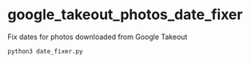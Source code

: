 # google_takeout_photos_date_fixer
Fix dates for photos downloaded from Google Takeout

```bash
python3 date_fixer.py
```